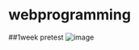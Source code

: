 # webprogramming
##1week pretest
![image](https://user-images.githubusercontent.com/44799091/158114583-1c739746-f9d1-468b-b02e-2e4bf07260d5.png)
